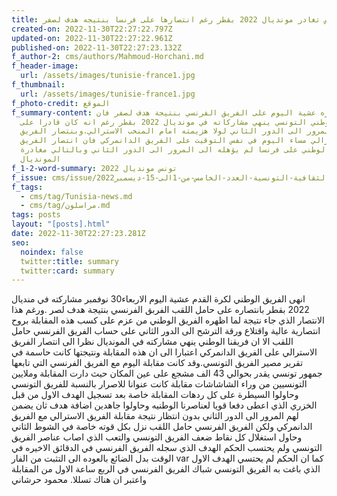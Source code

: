 ```yaml
---
title: تونس تغادر مونديال 2022 بقطر رغم انتصارها على فرنسا بنتيجه هدف لصفر
created-on: 2022-11-30T22:27:22.797Z
updated-on: 2022-11-30T22:27:22.961Z
published-on: 2022-11-30T22:27:23.132Z
f_author-2: cms/authors/Mahmoud-Horchani.md
f_header-image:
  url: /assets/images/tunisie-france1.jpg
f_thumbnail:
  url: /assets/images/tunisie-france1.jpg
f_photo-credit: الموقع
f_summary-content: رغم انتصاره عشية اليوم على الفريق الفرنسي بنتيجة هدف لصفر فان
  الفريق الوطني التونسي ينهي مشاركاته في مونديال 2022 بقطر رغم انه كان قادرا على
  المرور الى الدور الثاني لولا هزيمته امام المنخب الاسترالي.وبنتصار الفريق
  الاسترالي مساء اليوم في نفس التوقيت على الفريق الدانمركي فان انتصار الفريق
  الوطني على فرنسا لم يؤهله الى المرور الى الدور الثاني وبالتالي مغادرة
  المونديال
f_1-2-word-summary: تونس مونديال 2022
f_issue: cms/issue/مجلة-الثقافية-التونسية-العدد-الخامس-من-1الى-15-ديسمبر2022.md
f_tags:
  - cms/tag/Tunisia-news.md
  - cms/tag/مراسلون.md
tags: posts
layout: "[posts].html"
date: 2022-11-30T22:27:23.281Z
seo:
  noindex: false
  twitter:title: summary
  twitter:card: summary
---
```

انهى الفريق الوطني لكرة القدم عشية اليوم الاربعاء30 نوفمبر مشاركته في منديال 2022 بقطر بانتصاره على حامل اللقب الفربق الفرنسي بنتيجة  هدف لصر .ورغم هذا الانتصار الذي جاء نتيجة لما اظهره الفريق الوطني من عزم على كسب هذه المقابلة بروح انتصارية عالية واقتلاع ورقة الترشح الى الدور الثاني على حساب الفريق الفرنسي حامل اللقب الا ان فريقنا الوطني ينهي مشاركته في المونديال نظرا الى انتصار الفريق الاسترالي على الفريق الدانمركي اعتبارا الى  ان هذه المقابلة ونتيجتها كانت حاسمة في تقرير مصير الفريق التونسي.وقد كانت مقابلة اليوم مع الفريق الفرنسي التي تابعها جمهور تونسي يقدر بحوالي 43 الف مشجع على عين المكان حيث دارت المقابلة وملايين التونسيين من وراء الشاشاشات مقابلة كانت عنوانا للاصرار بالنسبة للفريق التونسي وحاولوا السيطرة على كل ردهات المقابلة خاصة بعد تسجيل الهدف الاول من قبل الخزري الذي اعطى دفعا قويا لعناصرنا الوطنيه وحاولوا جاهدين اضافة هدف ثان يضمن لهم المرور الى الدور الثاني بدون انتظار  نتيجة مقابلة الفريق الاسترالي مع الفريق الدانمركي ولكن الفريق الفرنسي حامل اللقب نزل بكل قوته خاصة في الشوط الثاني وحاول استغلال كل نقاط ضعف الفريق التونسي والتعب الذي اصاب عناصر الفريق التونسي ولم يحتسب الحكم الهدف الذي سجله الفريق الفرنسي في الدقائق الاخيره في الوقت بدل الضائع بالعوده الى التثبت من الفار var  كما ان الحكم لم يحتسي الهدف الاول الذي باغت به الفريق التونسي شباك الفريق الفرنسي في الربع ساعة الاول من المقابلة واعتبر ان هناك تسللا. محمود حرشاني